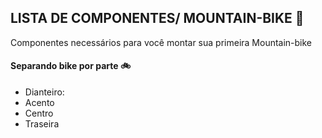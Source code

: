 ## LISTA DE COMPONENTES/ MOUNTAIN-BIKE :bicyclist:

Componentes necessários para você montar sua primeira Mountain-bike



#### Separando bike por parte    :bike:

- Dianteiro: 
- Acento
- Centro
- Traseira


